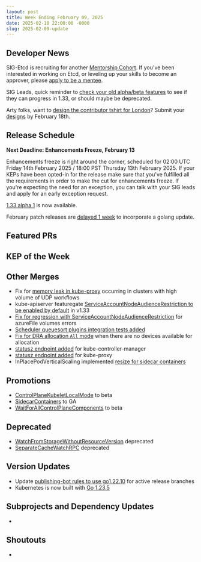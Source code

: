 ```yaml
---
layout: post
title: Week Ending February 09, 2025
date: 2025-02-10 22:00:00 -0000
slug: 2025-02-09-update
---
```


## Developer News

SIG-Etcd is recruiting for another [Mentorship Cohort](https://groups.google.com/g/etcd-dev/c/pHt9tn-i3Sw).  If you've been interested in working on Etcd, or leveling up your skills to become an approver, please [apply to be a mentee](https://forms.gle/9fe5ixs9f5EUkc1YA).

SIG Leads, quick reminder to [check your old alpha/beta features](https://docs.google.com/spreadsheets/d/1IxBtCeWOI8qWjF5jauT7pzfKwJssEhHErS4L6VcHgnU/edit?gid=0#gid=0) to see if they can progress in 1.33, or should maybe be deprecated.

Arty folks, want to [design the contributor tshirt for London](https://groups.google.com/a/kubernetes.io/g/dev/c/31qxWk25dQg)?  Submit your [designs](https://forms.gle/NAALMQo8NqGSDefp6) by February 18th.

## Release Schedule

**Next Deadline: Enhancements Freeze, February 13**

Enhancements freeze is right around the corner, scheduled for 02:00 UTC Friday 14th February 2025 / 18:00 PST Thursday 13th February 2025. If your KEPs have been opted-in for the release make sure that you've fulfilled all the requirements in order to make the cut for enhancements freeze. If you're expecting the need for an exception, you can talk with your SIG leads and apply for an early exception request.

[1.33 alpha 1](https://github.com/kubernetes/kubernetes/blob/master/CHANGELOG/CHANGELOG-1.33.md) is now available.

February patch releases are [delayed 1 week](https://groups.google.com/a/kubernetes.io/g/dev/c/HVFDkYLIxX0) to incorporate a golang update.

## Featured PRs


## KEP of the Week


## Other Merges

* Fix for [memory leak in kube-proxy](https://github.com/kubernetes/kubernetes/pull/130032) occurring in clusters with high volume of UDP workflows
* kube-apiserver featuregate [ServiceAccountNodeAudienceRestriction to be enabled by default](https://github.com/kubernetes/kubernetes/pull/130017) in v1.33
* [Fix for regression with ServiceAccountNodeAudienceRestriction](https://github.com/kubernetes/kubernetes/pull/129993) for azureFile volumes errors
* [Scheduler queuesort plugins integration tests added](https://github.com/kubernetes/kubernetes/pull/129750)
* [Fix for DRA allocation `All` mode](https://github.com/kubernetes/kubernetes/pull/129560) when there are no devices available for allocation
* [statusz endpoint added](https://github.com/kubernetes/kubernetes/pull/128991) for kube-controller-manager
* [statusz endpoint added](https://github.com/kubernetes/kubernetes/pull/128989) for kube-proxy
* InPlacePodVerticalScaling implemented [resize for sidecar containers](https://github.com/kubernetes/kubernetes/pull/128367)

## Promotions

* [ControlPlaneKubeletLocalMode](https://github.com/kubernetes/kubernetes/pull/129956) to beta
* [SidecarContainers](https://github.com/kubernetes/kubernetes/pull/129731) to GA
* [WaitForAllControlPlaneComponents](https://github.com/kubernetes/kubernetes/pull/129620) to beta

## Deprecated

* [WatchFromStorageWithoutResourceVersion](https://github.com/kubernetes/kubernetes/pull/129930) deprecated
* [SeparateCacheWatchRPC](https://github.com/kubernetes/kubernetes/pull/129929) deprecated

## Version Updates

* Update [publishing-bot rules to use go1.22.10](https://github.com/kubernetes/kubernetes/pull/130041) for active release branches
* Kubernetes is now built with [Go 1.23.5](https://github.com/kubernetes/kubernetes/pull/129962)

## Subprojects and Dependency Updates

*

## Shoutouts

*
